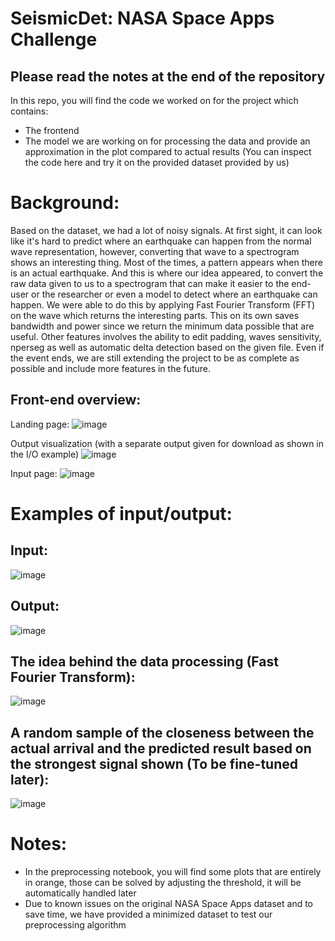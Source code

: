 # SeismicDet: NASA Space Apps Challenge
## Please read the notes at the end of the repository
In this repo, you will find the code we worked on for the project which contains:
- The frontend
- The model we are working on for processing the data and provide an approximation in the plot compared to actual results (You can inspect the code here and try it on the provided dataset provided by us)


# Background:
Based on the dataset, we had a lot of noisy signals. At first sight, it can look like it's hard to predict where an earthquake can happen from the normal wave representation, however, converting that wave to a spectrogram shows an interesting thing. Most of the times, a pattern appears when there is an actual earthquake. And this is where our idea appeared, to convert the raw data given to us to a spectrogram that can make it easier to the end-user or the researcher or even a model to detect where an earthquake can happen. We were able to do this by applying Fast Fourier Transform (FFT) on the wave which returns the interesting parts.
This on its own saves bandwidth and power since we return the minimum data possible that are useful. Other features involves the ability to edit padding, waves sensitivity, nperseg as well as automatic delta detection based on the given file.
Even if the event ends, we are still extending the project to be as complete as possible and include more features in the future.

## Front-end overview:
Landing page:
![image](https://github.com/user-attachments/assets/d9ade66a-ccef-4825-a96b-c8adf720a39d)

Output visualization (with a separate output given for download as shown in the I/O example)
![image](https://github.com/user-attachments/assets/bf6868ca-24b4-4463-8160-43adf40b596d)

Input page:
![image](https://github.com/user-attachments/assets/3f2843b4-7ea4-4761-bbfb-b433697c9cad)



# Examples of input/output:
## Input:
  ![image](https://github.com/user-attachments/assets/375f603b-4552-4c70-8817-6f9bf25484c2)
## Output:
  ![image](https://github.com/user-attachments/assets/0512fa7f-a11b-48b8-9034-70583bc7c092)

## The idea behind the data processing (Fast Fourier Transform):
![image](https://github.com/user-attachments/assets/b8c71da6-b6e4-444b-8190-802ed2f0ee75)

## A random sample of the closeness between the actual arrival and the predicted result based on the strongest signal shown (To be fine-tuned later):
![image](https://github.com/user-attachments/assets/88aa516c-b2e0-43e8-98bb-4ad5974b3fce)


# Notes:

- In the preprocessing notebook, you will find some plots that are entirely in orange, those can be solved by adjusting the threshold, it will be automatically handled later
- Due to known issues on the original NASA Space Apps dataset and to save time, we have provided a minimized dataset to test our preprocessing algorithm
